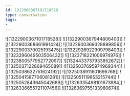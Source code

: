 ```yaml
---
id: 1322900367101718528
type: conversation
tags:
- 
---
```

![[1322900367101718528]]
![[1322900367944806400]]
![[1322900368661991424]]
![[1322900369328889856]]
![[1322900370025193475]]
![[1322926922909798403]]
![[1323296049503506432]]
![[1323718221006974976]]
![[1323800577952772097]]
![[1324433737933852672]]
![[1325037122869465089]]
![[1325037695974969344]]
![[1325038632751624192]]
![[1325038911601696768]]
![[1325041587706081281]]
![[1325051119853215744]]
![[1325052843645042689]]
![[1326335498101673984]]
![[1326336655721107456]]
![[1326369755133980674]]

